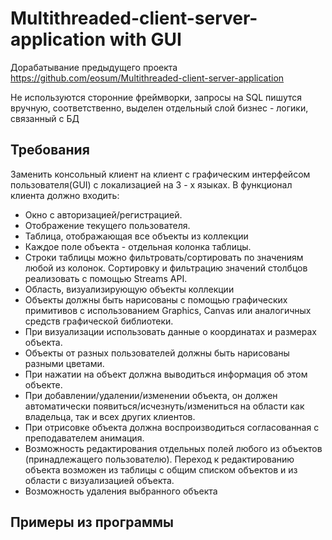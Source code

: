 # Multithreaded-client-server-application with GUI
Дорабатывание предыдущего проекта https://github.com/eosum/Multithreaded-client-server-application

Не используются сторонние фреймворки, запросы на SQL пишутся вручную, соответственно, выделен отдельный слой бизнес - логики, связанный с БД

## Требования
Заменить консольный клиент на клиент с графическим интерфейсом пользователя(GUI) с локализацией на 3 - х языках. 
В функционал клиента должно входить:
- Окно с авторизацией/регистрацией.
- Отображение текущего пользователя.
- Таблица, отображающая все объекты из коллекции
- Каждое поле объекта - отдельная колонка таблицы.
- Строки таблицы можно фильтровать/сортировать по значениям любой из колонок. Сортировку и фильтрацию значений столбцов реализовать с помощью Streams API.
- Область, визуализирующую объекты коллекции
- Объекты должны быть нарисованы с помощью графических примитивов с использованием Graphics, Canvas или аналогичных средств графической библиотеки.
- При визуализации использовать данные о координатах и размерах объекта.
- Объекты от разных пользователей должны быть нарисованы разными цветами.
- При нажатии на объект должна выводиться информация об этом объекте.
- При добавлении/удалении/изменении объекта, он должен автоматически появиться/исчезнуть/измениться  на области как владельца, так и всех других клиентов. 
- При отрисовке объекта должна воспроизводиться согласованная с преподавателем анимация.
- Возможность редактирования отдельных полей любого из объектов (принадлежащего пользователю). Переход к редактированию объекта возможен из таблицы с общим списком объектов и из области с визуализацией объекта.
- Возможность удаления выбранного объекта

## Примеры из программы
